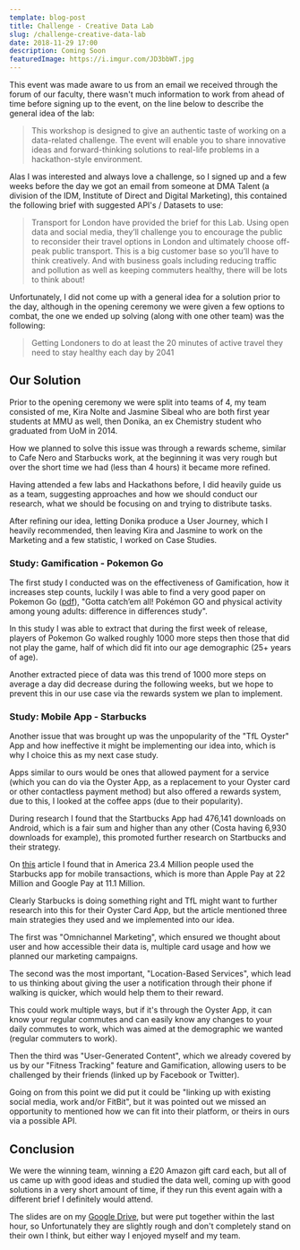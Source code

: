 ```yaml
---
template: blog-post
title: Challenge - Creative Data Lab
slug: /challenge-creative-data-lab
date: 2018-11-29 17:00
description: Coming Soon
featuredImage: https://i.imgur.com/JD3bbWT.jpg
---
```


This event was made aware to us from an email we received through the forum of our faculty, there wasn't much information to work from ahead of time before signing up to the event, on the line below to describe the general idea of the lab:

> This workshop is designed to give an authentic taste of working on a data-related challenge. The event will enable you to share innovative ideas and forward-thinking solutions to real-life problems in a hackathon-style environment.

Alas I was interested and always love a challenge, so I signed up and a few weeks before the day we got an email from someone at DMA Talent (a division of the IDM, Institute of Direct and Digital Marketing), this contained the following brief with suggested API's / Datasets to use:

> Transport for London have provided the brief for this Lab. Using open data and social media, they’ll challenge you to encourage the public to reconsider their travel options in London and ultimately choose off-peak public transport. This is a big customer base so you’ll have to think creatively.  And with business goals including reducing traffic and pollution as well as keeping commuters healthy, there will be lots to think about!

Unfortunately, I did not come up with a general idea for a solution prior to the day, although in the opening ceremony we were given a few options to combat, the one we ended up solving (along with one other team) was the following:

> Getting Londoners to do at least the 20 minutes of active travel they need to stay healthy each day by 2041

## Our Solution

Prior to the opening ceremony we were split into teams of 4, my team consisted of me, Kira Nolte and Jasmine Sibeal who are both first year students at MMU as well, then Donika, an ex Chemistry student who graduated from UoM in 2014.

How we planned to solve this issue was through a rewards scheme, similar to Cafe Nero and Starbucks work, at the beginning it was very rough but over the short time we had (less than 4 hours) it became more refined.

Having attended a few labs and Hackathons before, I did heavily guide us as a team, suggesting approaches and how we should conduct our research, what we should be focusing on and trying to distribute tasks.

After refining our idea, letting Donika produce a User Journey, which I heavily recommended, then leaving Kira and Jasmine to work on the Marketing and a few statistic, I worked on Case Studies.

### Study: Gamification - Pokemon Go

The first study I conducted was on the effectiveness of Gamification, how it increases step counts, luckily I was able to find a very good paper on Pokemon Go ([pdf](https://www.bmj.com/content/bmj/355/bmj.i6270.full.pdf)), "Gotta catch’em all! Pokémon GO and physical activity among young adults: difference in differences study".

In this study I was able to extract that during the first week of release, players of Pokemon Go walked roughly 1000 more steps then those that did not play the game, half of which did fit into our age demographic (25+ years of age).

Another extracted piece of data was this trend of 1000 more steps on average a day did decrease during the following weeks, but we hope to prevent this in our use case via the rewards system we plan to implement.

### Study: Mobile App - Starbucks

Another issue that was brought up was the unpopularity of the "TfL Oyster" App and how ineffective it might be implementing our idea into, which is why I choice this as my next case study.

Apps similar to ours would be ones that allowed payment for a service (which you can do via the Oyster App, as a replacement to your Oyster card or other contactless payment method) but also offered a rewards system, due to this, I looked at the coffee apps (due to their popularity).

During research I found that the Startbucks App had 476,141 downloads on Android, which is a fair sum and higher than any other (Costa having 6,930 downloads for example), this promoted further research on Startbucks and their strategy.

On [this](https://appsamurai.com/mobile-app-success-story-starbucks-app/) article I found that in America 23.4 Million people used the Starbucks app for mobile transactions, which is more than Apple Pay at 22 Million and Google Pay at 11.1 Million.

Clearly Starbucks is doing something right and TfL might want to further research into this for their Oyster Card App, but the article mentioned three main strategies they used and we implemented into our idea.

The first was "Omnichannel Marketing", which ensured we thought about  user and how accessible their data is, multiple card usage and how we planned our marketing campaigns.

The second was the most important, "Location-Based Services", which lead to us thinking about giving the user a notification through their phone if walking is quicker, which would help them to their reward.

This could work multiple ways, but if it's through the Oyster App, it can know your regular commutes and can easily know any changes to your daily commutes to work, which was aimed at the demographic we wanted (regular commuters to work).

Then the third was "User-Generated Content", which we already covered by us by our "Fitness Tracking" feature and Gamification, allowing users to be challenged by their friends (linked up by Facebook or Twitter).

Going on from this point we did put it could be "linking up with existing social media, work and/or FitBit", but it was pointed out we missed an opportunity to mentioned how we can fit into their platform, or theirs in ours via a possible API.

## Conclusion

We were the winning team, winning a £20 Amazon gift card each, but all of us came up with good ideas and studied the data well, coming up with good solutions in a very short amount of time, if they run this event again with a different brief I definitely would attend.

The slides are on my [Google Drive](https://docs.google.com/presentation/d/1hPDAp4nJ4t_YRSnJMQVuZfcGm_JJUz0B4xoLVT1BHfY/edit?usp=sharing), but were put together within the last hour, so Unfortunately they are slightly rough and don't completely stand on their own I think, but either way I enjoyed myself and my team.